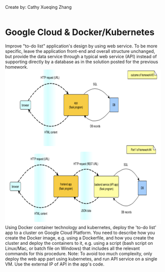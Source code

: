 Create by: Cathy Xueqing Zhang<br/><br/>
# Google Cloud & Docker/Kubernetes<br/>
Improve "to-do list" application's design by using web service. To be more specific, leave the application front-end and overall structure unchanged, but provide the data service through a typical web service (API) instead of supporting directly by a database as in the solution posted for the previous homework.
<br/>
<img src="https://github.com/CathyXueqingZhang/Computer-Science/blob/main/Screen%20Shot%202022-06-28%20at%2020.21.49.png" width="1050" height="500" /><br/>
Using Docker container technology and kubernetes, deploy the 'to-do list' app to a cluster on Google Cloud Platform. You need to describe how you create the Docker image, e.g. using a Dockerfile, and how you create the cluster and deploy the containers to it, e.g. using a script (bash script on Linux/Mac, or batch file on Windows) that includes all the relevant commands for this procedure.
Note: To avoid too much complexity, only deploy the web app part using kubernetes, and run API service on a single VM. Use the external IP of API in the app's code.

